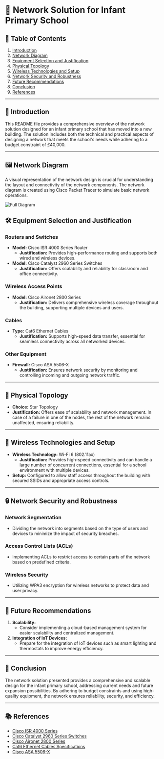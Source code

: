 # 🏫 Network Solution for Infant Primary School

## 📑 Table of Contents
1. [Introduction](#introduction)
2. [Network Diagram](#network-diagram)
3. [Equipment Selection and Justification](#equipment-selection-and-justification)
4. [Physical Topology](#physical-topology)
5. [Wireless Technologies and Setup](#wireless-technologies-and-setup)
6. [Network Security and Robustness](#network-security-and-robustness)
7. [Future Recommendations](#future-recommendations)
8. [Conclusion](#conclusion)
9. [References](#references)

---

## 📖 Introduction
This README file provides a comprehensive overview of the network solution designed for an infant primary school that has moved into a new building. The solution includes both the technical and practical aspects of designing a network that meets the school's needs while adhering to a budget constraint of £40,000.

---

## 🖼️ Network Diagram
A visual representation of the network design is crucial for understanding the layout and connectivity of the network components. The network diagram is created using Cisco Packet Tracer to simulate basic network operations.

![Full Diagram](https://github.com/user-attachments/assets/8f834ead-172f-4423-8fdf-ee034a41d842)

## 🛠️ Equipment Selection and Justification
### Routers and Switches
- **Model:** Cisco ISR 4000 Series Router
  - **Justification:** Provides high-performance routing and supports both wired and wireless devices.
- **Model:** Cisco Catalyst 2960 Series Switches
  - **Justification:** Offers scalability and reliability for classroom and office connectivity.

### Wireless Access Points
- **Model:** Cisco Aironet 2800 Series
  - **Justification:** Delivers comprehensive wireless coverage throughout the building, supporting multiple devices and users.

### Cables
- **Type:** Cat6 Ethernet Cables
  - **Justification:** Supports high-speed data transfer, essential for seamless connectivity across all networked devices.

### Other Equipment
- **Firewall:** Cisco ASA 5506-X
  - **Justification:** Ensures network security by monitoring and controlling incoming and outgoing network traffic.

---

## 🔗 Physical Topology
- **Choice:** Star Topology
- **Justification:** Offers ease of scalability and network management. In case of a failure in one of the nodes, the rest of the network remains unaffected, ensuring reliability.

---

## 📶 Wireless Technologies and Setup
- **Wireless Technology:** Wi-Fi 6 (802.11ax)
  - **Justification:** Provides high-speed connectivity and can handle a large number of concurrent connections, essential for a school environment with multiple devices.
- **Setup:** Configured to allow staff access throughout the building with secured SSIDs and appropriate access controls.

---

## 🔒 Network Security and Robustness
### Network Segmentation
- Dividing the network into segments based on the type of users and devices to minimize the impact of security breaches.

### Access Control Lists (ACLs)
- Implementing ACLs to restrict access to certain parts of the network based on predefined criteria.

### Wireless Security
- Utilizing WPA3 encryption for wireless networks to protect data and user privacy.

---

## 🚀 Future Recommendations
1. **Scalability:**
   - Consider implementing a cloud-based management system for easier scalability and centralized management.
2. **Integration of IoT Devices:**
   - Prepare for the integration of IoT devices such as smart lighting and thermostats to improve energy efficiency.

---

## 📝 Conclusion
The network solution presented provides a comprehensive and scalable design for the infant primary school, addressing current needs and future expansion possibilities. By adhering to budget constraints and using high-quality equipment, the network ensures reliability, security, and efficiency.

---

## 📚 References
- [Cisco ISR 4000 Series](https://www.cisco.com/c/en/us/products/routers/4000-series-integrated-services-routers-isr/index.html)
- [Cisco Catalyst 2960 Series Switches](https://www.cisco.com/c/en/us/products/switches/catalyst-2960-series-switches/index.html)
- [Cisco Aironet 2800 Series](https://www.cisco.com/c/en/us/products/wireless/aironet-2800-series-access-points/index.html)
- [Cat6 Ethernet Cables Specifications](https://www.cablematters.com/blog/Networking/what-is-cat6-ethernet-cable)
- [Cisco ASA 5506-X](https://www.cisco.com/c/en/us/products/security/asa-5506-x-firewall/index.html)

